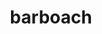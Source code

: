 ---
id: 339
title: barboach
types: [water,ground]
image: https://raw.githubusercontent.com/PokeAPI/sprites/master/sprites/pokemon/339.png
---